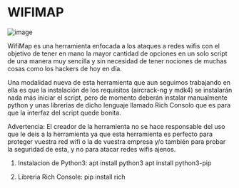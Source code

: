 # WIFIMAP
![image](https://github.com/Xx-IKERO-90-xX/WIFIMAP/assets/97200478/79456a5f-d198-40a1-b031-c0929f439885)

WifiMap es una herramienta enfocada a los ataques a redes wifis con el objetivo de tener en mano la mayor cantidad de opciones en un solo script de una manera muy sencilla y sin necesidad de tener nociones de muchas cosas como los hackers de hoy en día.

Una modalidad nueva de esta herramienta que aun seguimos trabajando en ella es que la instalación de los requisitos (aircrack-ng y mdk4) se instalarán nada más iniciar el script, pero de momento deberán instalar manualmente python y unas librerías de dicho lenguaje llamado Rich Consolo que es para que la interfaz del script quede bonita.

Advertencia: El creador de la herramienta no se hace responsable del uso que le deis a la herramienta ya que esta herramienta es perfecto para proteger vuestra red wifi o la de vuestra empresa y/o también para probar la seguridad de esta, y no para atacar redes wifis ajenos.

1. Instalacion de Python3:
  apt install python3
  apt install python3-pip

2. Libreria Rich Console:
  pip install rich
